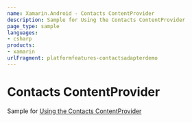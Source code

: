 ```yaml
---
name: Xamarin.Android - Contacts ContentProvider
description: Sample for Using the Contacts ContentProvider
page_type: sample
languages:
- csharp
products:
- xamarin
urlFragment: platformfeatures-contactsadapterdemo
---
```

# Contacts ContentProvider

Sample for [Using the Contacts ContentProvider](http://developer.xamarin.com/guides/android/platform_features/intro_to_content_providers/part_2_-_using_the_contacts_contentprovier/)
